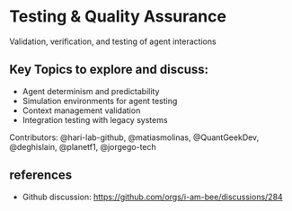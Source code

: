 # Testing & Quality Assurance

Validation, verification, and testing of agent interactions

## Key Topics to explore and discuss:

- Agent determinism and predictability
- Simulation environments for agent testing
- Context management validation
- Integration testing with legacy systems

Contributors: @hari-lab-github, @matiasmolinas, @QuantGeekDev, @deghislain, @planetf1, @jorgego-tech

## references

- Github discussion: https://github.com/orgs/i-am-bee/discussions/284